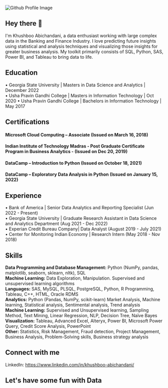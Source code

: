 ![Github Profile Image](https://github.com/MeghaChovatiya2211/MeghaChovatiya2211/assets/30754852/dde97075-ad0b-499d-be28-509c818c4d25)

## Hey there 👋

I'm Khushboo Abichandani, a data enthusiast working with large complex data in the Banking and Finance Industry. I love predicting future insights using statistical and analysis techniques and visualizing those insights for greater business analysis. My toolkit primarily consists of SQL, Python, SAS, Power BI, and Tableau to bring data to life.


## Education 

• Georgia State University | Masters in Data Science and Analytics | December 2022 <br>
• Usha Pravin Gandhi College | Masters in Information Technology | Oct 2020
• Usha Pravin Gandhi College | Bachelors in Information Technology | May 2017


## Certifications

#### Microsoft Cloud Computing – Associate (Issued on March 16, 2018)
#### Indian Institute of Technology Madras - Post Graduate Certificate Program in Business Analytics - (Issued on Dec 20, 2019)
#### DataCamp – Introduction to Python (Issued on October 18, 2021)
#### DataCamp – Exploratory Data Analysis in Python (Issued on January 15, 2022)

## Experience 

• Bank of America | Senior Data Analytics and Reporting Specialist (Jun 2022 - Present) <br>
• Georgia State University | Graduate Research Assistant in Data Science and Analytics Department (Aug 2021 - Dec 2022) <br>
• Experian Credit Bureau Company| Data Analyst (August 2019 - July 2021) <br>
• Center for Monitoring Indian Economy | Research Intern (May 2018 - Nov 2018) <br>


## Skills

**Data Programming and Database Management:** Python (NumPy, pandas, matplotlib, seaborn, sklearn, nltk), SQL <br>
**Machine Learning:** Data Exploration, Manipulation. Supervised and unsupervised learning algorithms <br>
**Languages:** SAS, MySQL, PLSQL, PostgreSQL, Python, R Programming, Tableau, C++, HTML, Oracle RDMS <br>
**Analytics:**  Python (Pandas, NumPy, scikit-learn) Market Analysis, Machine learning, Statistical analysis, Sentimental analysis, Trend analysis <br>
**Machine Learning:** Supervised and Unsupervised learning, Sampling Method, Text Mining, Linear Regression, NLP,  Decision Tree, Naïve Bayes <br>
**Visualization:** Tableau, Advanced Excel, Alteryx, Power BI, Microsoft Power Query, Credit Score Analysis, PowerPoint <br>
**Other:** Statistics, Risk Management, Fraud detection, Project Management, Business Analysis, Problem-Solving skills, Business strategy analysis <br>

## Connect with me 

LinkedIn: https://www.linkedin.com/in/khushboo-abichandani/ <br>

## Let's have some fun with Data ## 
